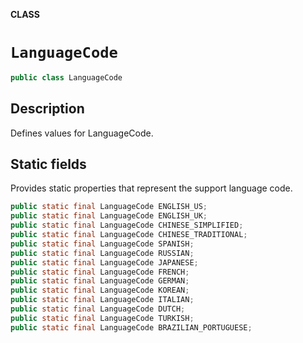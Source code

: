 **CLASS**

# `LanguageCode`

```java
public class LanguageCode
```

## Description

Defines values for LanguageCode.

## Static fields

Provides static properties that represent the support language code.

```java
public static final LanguageCode ENGLISH_US;
public static final LanguageCode ENGLISH_UK;
public static final LanguageCode CHINESE_SIMPLIFIED;
public static final LanguageCode CHINESE_TRADITIONAL;
public static final LanguageCode SPANISH;
public static final LanguageCode RUSSIAN;
public static final LanguageCode JAPANESE;
public static final LanguageCode FRENCH;
public static final LanguageCode GERMAN;
public static final LanguageCode KOREAN;
public static final LanguageCode ITALIAN;
public static final LanguageCode DUTCH;
public static final LanguageCode TURKISH;
public static final LanguageCode BRAZILIAN_PORTUGUESE;
```
       